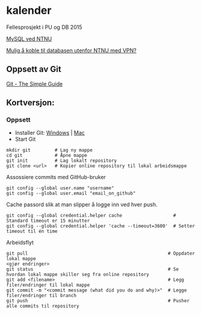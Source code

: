 # kalender
Fellesprosjekt i PU og DB 2015

[MySQL ved NTNU](https://innsida.ntnu.no/wiki/-/wiki/Norsk/Bruke+MySQL+ved+NTNU)

[Mulig å koble til databasen utenfor NTNU med VPN?](https://innsida.ntnu.no/wiki/-/wiki/Norsk/installere+VPN)

## Oppsett av Git

[Git - The Simple Guide](http://rogerdudler.github.io/git-guide/)

## Kortversjon:
### Oppsett
- Installer Git: [Windows](http://msysgit.github.io/) | [Mac](https://code.google.com/p/git-osx-installer/downloads/list?can=3)
- Start Git
```
mkdir git         # Lag ny mappe
cd git            # Åpne mappe
git init          # Lag lokalt repository
git clone <url>   # Kopier online repository til lokal arbeidsmappe
```
Assossiere commits med GitHub-bruker
```
git config --global user.name "username"
git config --global user.email "email_on_github"
```
Cache passord slik at man slipper å logge inn ved hver push.
```
git config --global credential.helper cache                   # Standard timeout er 15 minutter
git config --global credential.helper 'cache --timeout=3600'  # Setter timeout til én time
```

Arbeidsflyt
```
git pull                                                    # Oppdater lokal mappe
<gjør endringer>
git status                                                  # Se hvordan lokal mappe skiller seg fra online repository
git add <filename>                                          # Legg filer/endringer til lokal mappe
git commit -m "<commit message (what did you do and why)>"  # Legge filer/endringer til branch
git push                                                    # Pusher alle commits til repository
```
